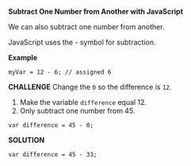 **Subtract One Number from Another with JavaScript**

We can also subtract one number from another.

JavaScript uses the - symbol for subtraction.

**Example**

`myVar = 12 - 6; // assigned 6`

**CHALLENGE**
Change the `0` so the difference is `12`.

1. Make the variable `difference` equal 12.
2. Only subtract one number from 45.

`var difference = 45 - 0;`


**SOLUTION**

`var difference = 45 - 33;`




